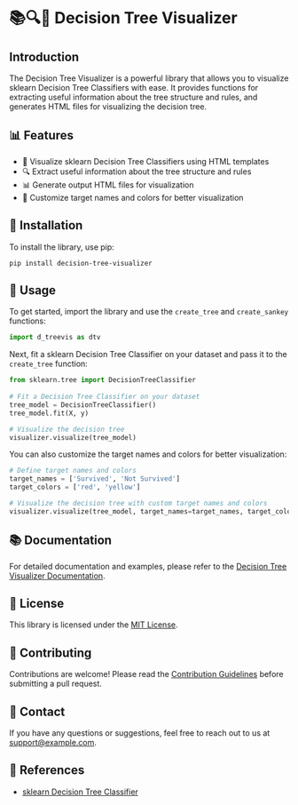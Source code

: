# 📚🔍🎨 **Decision Tree Visualizer**

## **Introduction**
The Decision Tree Visualizer is a powerful library that allows you to visualize sklearn Decision Tree Classifiers with ease. It provides functions for extracting useful information about the tree structure and rules, and generates HTML files for visualizing the decision tree.

## 📊 **Features**
- 🌳 Visualize sklearn Decision Tree Classifiers using HTML templates
- 🔍 Extract useful information about the tree structure and rules
- 📊 Generate output HTML files for visualization
- 🎨 Customize target names and colors for better visualization

## 🔧 **Installation**
To install the library, use pip:

```
pip install decision-tree-visualizer
```

## 📖 **Usage**
To get started, import the library and use the `create_tree` and `create_sankey` functions:

```python
import d_treevis as dtv
``` 

Next, fit a sklearn Decision Tree Classifier on your dataset and pass it to the `create_tree` function:

```python
from sklearn.tree import DecisionTreeClassifier
    
# Fit a Decision Tree Classifier on your dataset
tree_model = DecisionTreeClassifier()
tree_model.fit(X, y)

# Visualize the decision tree
visualizer.visualize(tree_model)
```

You can also customize the target names and colors for better visualization:

```python
# Define target names and colors
target_names = ['Survived', 'Not Survived']
target_colors = ['red', 'yellow']

# Visualize the decision tree with custom target names and colors
visualizer.visualize(tree_model, target_names=target_names, target_colors=target_colors)
```

## 📚 **Documentation**
For detailed documentation and examples, please refer to the [Decision Tree Visualizer Documentation](https://example.com/documentation).

## 📄 **License**
This library is licensed under the [MIT License](https://example.com/license).

## 🙌 **Contributing**
Contributions are welcome! Please read the [Contribution Guidelines](https://example.com/contributing) before submitting a pull request.

## 📧 **Contact**
If you have any questions or suggestions, feel free to reach out to us at [support@example.com](mailto:support@example.com).

## 🔖 **References**
- [sklearn Decision Tree Classifier](https://scikit-learn.org/stable/modules/generated/sklearn.tree.DecisionTreeClassifier.html)

